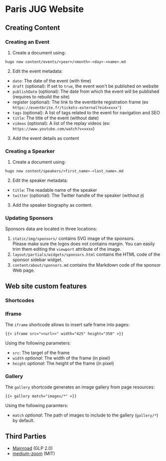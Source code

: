# Paris JUG Website

## Creating Content

### Creating an Event

1. Create a document using:

```shell
hugo new content/events/<year>/<month>-<day>-<name>.md
```

2. Edit the event metadata:
* `date`: The date of the event (with time)
* `draft` (optional): If set to `true`, the event won't be published on website
* `publishDate` (optional): The date from which the event will be published (requires to rebuild the site)
* register (optional): The link to the eventbrite registration frame (ex `https://eventbrite.fr/tickets-external?eid=xxxx"`)
* `tags` (optional): A list of tags related to the event for navigation and SEO
* `title`: The title of the event (without date)
* `videos` (optional): A list of the replay videos (ex: `https://www.youtube.com/watch?v=xxxx`)

3. Add the event details as content

### Creating a Spearker

1. Create a document using:

```shell
hugo new content/speakers/<first_name>-<last_name>.md
```

2. Edit the speaker metadata: 

* `title`: The readable name of the speaker
* `twitter` (optional): The Twitter handle of the speaker (without `@`)

3. Add the speaker biography as content.

### Updating Sponsors

Sponsors data are located in three locations: 

1. `static/img/sponsors/` contains SVG image of the sponsors.  
Please make sure the logos does not contains margin.
You can easily trim them editing the `viewport` attribute of the image.
2. `layout/partials/widgets/sponsors.html` contains the HTML code of the sponsor sidebar widget.
3. `content/about/sponsors.md` contains the Markdown code of the sponsor Web page.

## Web site custom features

### Shortcodes

### Iframe

The `iframe` shortcode allows to insert safe frame into pages:

```{{< iframe src="<<url>>" width="425" height="350" >}}```

Using the following parameters:
* `src`: The target of the frame
* `width` _optional_: The width of the frame (in pixel)
* `height` _optional_: The height of the frame (in pixel)

### Gallery

The `gallery` shortcode generates an image gallery from page resources:

```{{< gallery match="images/*" >}}```

Using the following paramters:
* `match` _optional_: The path of images to include to the gallery (`gallery/*`) by default.

## Third Parties

* [Mainroad](https://github.com/Vimux/Mainroad) (GLP 2.0)
* [medium-zoom](https://github.com/francoischalifour/medium-zoom) (MIT)
